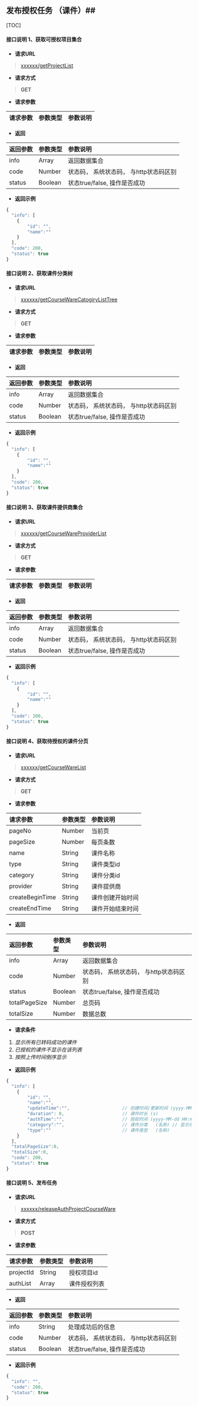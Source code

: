 ## 发布授权任务 （课件）##

[TOC]


#### 接口说明 1、获取可授权项目集合

- **请求URL**
> [xxxxxx/getProjectList](#)

- **请求方式** 
>**GET**

- **请求参数**

| 请求参数      |     参数类型 |   参数说明   |
| :-------- | :--------| :------ |

- **返回**

| 返回参数  |     参数类型  |   参数说明                            |
| :-------- | :--------     | :------                               |
| info      | Array         | 返回数据集合                          |
| code      | Number        | 状态码， 系统状态码， 与http状态码区别|
| status    | Boolean       | 状态true/false, 操作是否成功          |


- **返回示例**


```javascript
{
  "info": [
    {
        "id": "",
        "name":""
    }
  ],
  "code": 200,
  "status": true
}
```


#### 接口说明 2、获取课件分类树

- **请求URL**
> [xxxxxx/getCourseWareCatogiryListTree](#)

- **请求方式** 
>**GET**

- **请求参数**

| 请求参数      |     参数类型 |   参数说明   |
| :-------- | :--------| :------ |

- **返回**

| 返回参数  |     参数类型  |   参数说明                            |
| :-------- | :--------     | :------                               |
| info      | Array         | 返回数据集合                          |
| code      | Number        | 状态码， 系统状态码， 与http状态码区别|
| status    | Boolean       | 状态true/false, 操作是否成功          |


- **返回示例**


```javascript
{
  "info": [
    {
        "id": "",
        "name":""
    }
  ],
  "code": 200,
  "status": true
}
```


#### 接口说明 3、获取课件提供商集合

- **请求URL**
> [xxxxxx/getCourseWareProviderList](#)

- **请求方式** 
>**GET**

- **请求参数**

| 请求参数      |     参数类型 |   参数说明   |
| :-------- | :--------| :------ |

- **返回**

| 返回参数  |     参数类型  |   参数说明                            |
| :-------- | :--------     | :------                               |
| info      | Array         | 返回数据集合                          |
| code      | Number        | 状态码， 系统状态码， 与http状态码区别|
| status    | Boolean       | 状态true/false, 操作是否成功          |


- **返回示例**


```javascript
{
  "info": [
    {
        "id": "",
        "name":""
    }
  ],
  "code": 200,
  "status": true
}
```


#### 接口说明 4、获取待授权的课件分页

- **请求URL**
> [xxxxxx/getCourseWareList](#)

- **请求方式** 
>**GET**


- **请求参数**

| 请求参数          |  参数类型 |  参数说明     |
| :--------     | :-------- | :------       |
| pageNo        | Number    |  当前页       |
| pageSize      | Number    |  每页条数     |
| name | String    |  课件名称   |
| type | String    |  课件类型id   |
| category | String    |  课件分类id   |
| provider | String    |课件提供商     |
| createBeginTime | String    | 课件创建开始时间    |
| createEndTime | String    | 课件开始结束时间    |

- **返回**

| 返回参数      |     参数类型  |   参数说明                             |
| :--------     | :--------     | :------                                |
| info          | Array         | 返回数据集合                           |
| code          | Number        | 状态码， 系统状态码， 与http状态码区别 |
| status        | Boolean       | 状态true/false, 操作是否成功           |
| totalPageSize | Number        | 总页码                                 |
| totalSize     | Number        | 数据总数                               |

- **请求条件**

1. *显示所有已转码成功的课件*
2. *已授权的课件不显示在该列表*
3. *按照上传时间倒序显示*

- **返回示例**


```javascript
{
  "info": [
    {
        "id": "",
        "name":"",
        "updateTime":"",                    // 创建时间/更新时间 (yyyy-MM-dd HH:mm:ss) // 显示最后修改时间
        "duration": 0,                      // 课件时长 (s)
        "authTime":"",                      // 授权时间 (yyyy-MM-dd HH:mm:ss)
        "category":"",                      // 课件分类   (名称) // 显示分类最后一级
        "type":""                           // 课件类型   (名称)
    }
  ],
  "totalPageSize":0,
  "totalSize":0,
  "code": 200,
  "status": true
}
```




#### 接口说明 5、发布任务 

- **请求URL**
> [xxxxxx/releaseAuthProjectCourseWare](#)

- **请求方式** 
>**POST**

- **请求参数**

| 请求参数      |  参数类型 |  参数说明         |
| :--------     | :-------- | :------           |
| projectId     | String    |  授权项目id       |
| authList      | Array     | 课件授权列表      |

- **返回**

| 返回参数      |     参数类型  |   参数说明                             |
| :--------     | :--------     | :------                                |
| info          | String        | 处理成功后的信息                       |
| code          | Number        | 状态码， 系统状态码， 与http状态码区别 |
| status        | Boolean       | 状态true/false, 操作是否成功           |


- **返回示例**


```javascript
{
  "info": "",
  "code": 200,
  "status": true
}
```